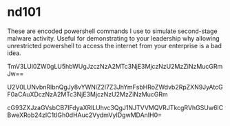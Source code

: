 # nd101

These are encoded powershell commands I use to simulate second-stage malware activity. Useful for demonstrating to your leadership why allowing unrestricted powershell to access the internet from your enterprise is a bad idea.

TmV3LUl0ZW0gLU5hbWUgJzczNzA2MTc3NjE3MjczNzU2MzZiNzMucGRmJw==

U2V0LUNvbnRlbnQgJy8vYWNlZ2l7Z3JhYmFsbHRoZWdvb2RpZXN9JyAtcGF0aCAuXDczNzA2MTc3NjE3MjczNzU2MzZiNzMucGRm

cG93ZXJzaGVsbCB7IFdyaXRlLUhvc3QgJ1NJTVVMQVRJTkcgRVhGSUw6ICBweXRob24zIC1tIGh0dHAuc2VydmVyIDgwMDAnIH0=

